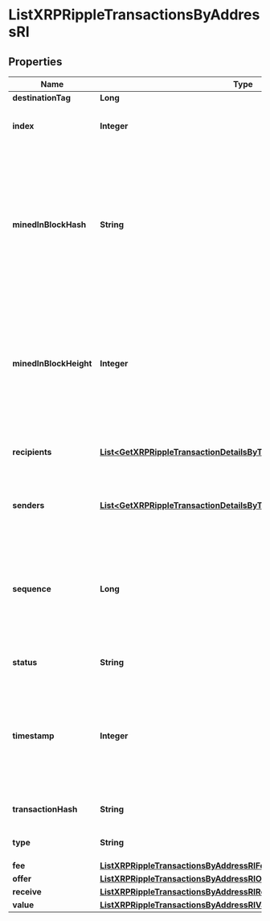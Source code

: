 

# ListXRPRippleTransactionsByAddressRI


## Properties

| Name | Type | Description | Notes |
|------------ | ------------- | ------------- | -------------|
|**destinationTag** | **Long** |  |  [optional] |
|**index** | **Integer** | Represents the index position of the transaction in the block. |  |
|**minedInBlockHash** | **String** | Represents the hash of the block where this transaction was mined/confirmed for first time. The hash is defined as a cryptographic digital fingerprint made by hashing the block header twice through the SHA256 algorithm. |  |
|**minedInBlockHeight** | **Integer** | Represents the hight of the block where this transaction was mined/confirmed for first time. The height is defined as the number of blocks in the blockchain preceding this specific block. |  |
|**recipients** | [**List&lt;GetXRPRippleTransactionDetailsByTransactionIDRIRecipientsInner&gt;**](GetXRPRippleTransactionDetailsByTransactionIDRIRecipientsInner.md) | Represents an object of addresses that receive the transactions. |  |
|**senders** | [**List&lt;GetXRPRippleTransactionDetailsByTransactionIDRISendersInner&gt;**](GetXRPRippleTransactionDetailsByTransactionIDRISendersInner.md) | Represents an object of addresses that provide the funds. |  |
|**sequence** | **Long** | Defines the transaction input&#39;s sequence as an integer, which is is used when transactions are replaced with newer versions before LockTime. |  |
|**status** | **String** | Defines the status of the transaction. |  |
|**timestamp** | **Integer** | Defines the exact date/time in Unix Timestamp when this transaction was mined, confirmed or first seen in Mempool, if it is unconfirmed. |  |
|**transactionHash** | **String** | Represents the hash of the XRP transaction. |  |
|**type** | **String** | Specifies the type of the transaction. |  |
|**fee** | [**ListXRPRippleTransactionsByAddressRIFee**](ListXRPRippleTransactionsByAddressRIFee.md) |  |  |
|**offer** | [**ListXRPRippleTransactionsByAddressRIOffer**](ListXRPRippleTransactionsByAddressRIOffer.md) |  |  |
|**receive** | [**ListXRPRippleTransactionsByAddressRIReceive**](ListXRPRippleTransactionsByAddressRIReceive.md) |  |  |
|**value** | [**ListXRPRippleTransactionsByAddressRIValue**](ListXRPRippleTransactionsByAddressRIValue.md) |  |  |



